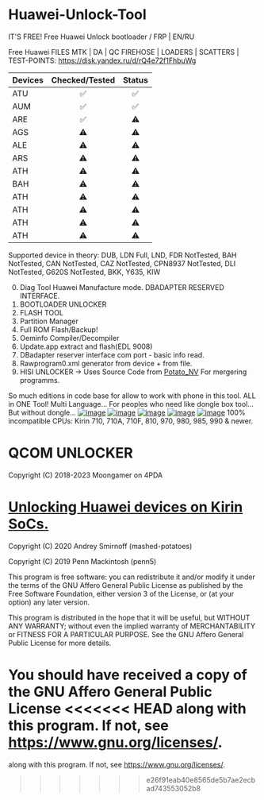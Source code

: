 # Huawei-Unlock-Tool
IT'S FREE!
Free Huawei Unlock bootloader / FRP | EN/RU

Free Huawei FILES MTK | DA | QC FIREHOSE | LOADERS | SCATTERS | TEST-POINTS: https://disk.yandex.ru/d/rQ4e72f1FhbuWg

| Devices       | Checked/Tested | Status |
| ------------- |:--------------:| :-----: |
| ATU           | ✅ | ✅ |
| AUM           | ✅ | ✅ |
| ARE           | ✅ | ⚠️ |
| AGS           | ⚠️ | ⚠️ |
| ALE           | ⚠️ | ⚠️ |
| ARS           | ⚠️ | ⚠️ |
| ATH           | ⚠️ | ⚠️ |
| BAH           | ⚠️ | ⚠️ |
| ATH           | ⚠️ | ⚠️ |
| ATH           | ⚠️ | ⚠️ |
| ATH           | ⚠️ | ⚠️ |
| ATH           | ⚠️ | ⚠️ |



Supported device in theory: DUB, LDN Full, LND, FDR NotTested, BAH NotTested, CAN NotTested, CAZ NotTested, CPN8937 NotTested, DLI NotTested, G620S NotTested, BKK, Y635, KIW

0. Diag Tool Huawei Manufacture mode. DBADAPTER RESERVED INTERFACE.
1. BOOTLOADER UNLOCKER
2. FLASH TOOL
3. Partition Manager
4. Full ROM Flash/Backup!
5. Oeminfo Compiler/Decompiler
6. Update.app extract and flash(EDL 9008)
7. DBadapter reserver interface com port - basic info read.
8. Rawprogram0.xml generator from device + from file.
9. HISI UNLOCKER -> Uses Source Code from <a href="https://github.com/mashed-potatoes/PotatoNV">Potato_NV</a> For mergering programms.

So much editions in code base for allow to work with phone in this tool. ALL in ONE Tool! Multi Language...
For peoples who need like dongle box tool... But without dongle...
<a href="https://ibb.co/BnNjFM0"><img src="https://i.ibb.co/BnNjFM0/image.png" alt="image" border="0"></a> <a href="https://ibb.co/FgxpgdW"><img src="https://i.ibb.co/FgxpgdW/image.png" alt="image" border="0"></a> <a href="https://ibb.co/M9ngr0C"><img src="https://i.ibb.co/M9ngr0C/image.png" alt="image" border="0"></a> <a href="https://ibb.co/6FJsWvc"><img src="https://i.ibb.co/6FJsWvc/image.png" alt="image" border="0"></a> <a href="https://ibb.co/n3JQBsK"><img src="https://i.ibb.co/n3JQBsK/image.png" alt="image" border="0"></a>
100% incompatible CPUs: Kirin 710, 710A, 710F, 810, 970, 980, 985, 990 & newer.
# QCOM UNLOCKER
Copyright (C) 2018-2023 Moongamer on 4PDA

# <a href="https://github.com/mashed-potatoes/PotatoNV">Unlocking Huawei devices on Kirin SoCs.</a>
Copyright (C) 2020  Andrey Smirnoff (mashed-potatoes)

Copyright (C) 2019  Penn Mackintosh (penn5)

This program is free software: you can redistribute it and/or modify
it under the terms of the GNU Affero General Public License as published
by the Free Software Foundation, either version 3 of the License, or
(at your option) any later version.

This program is distributed in the hope that it will be useful,
but WITHOUT ANY WARRANTY; without even the implied warranty of
MERCHANTABILITY or FITNESS FOR A PARTICULAR PURPOSE.  See the
GNU Affero General Public License for more details.

You should have received a copy of the GNU Affero General Public License
<<<<<<< HEAD
along with this program.  If not, see <https://www.gnu.org/licenses/>.
=======
along with this program.  If not, see <https://www.gnu.org/licenses/>.
>>>>>>> e26f91eab40e8565de5b7ae2ecbad743553052b8
